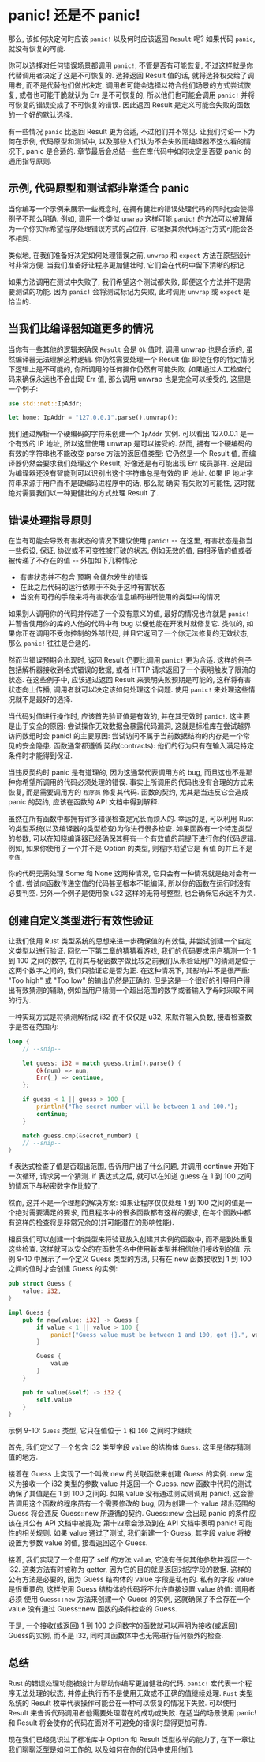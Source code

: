 # panic! 还是不 panic!

那么, 该如何决定何时应该 `panic!` 以及何时应该返回 `Result` 呢? 如果代码 `panic`, 就没有恢复的可能.

你可以选择对任何错误场景都调用 `panic!`, 不管是否有可能恢复, 不过这样就是你代替调用者决定了这是不可恢复的.
选择返回 Result 值的话, 就将选择权交给了调用者, 而不是代替他们做出决定.
调用者可能会选择以符合他们场景的方式尝试恢复,
或者也可能干脆就认为 Err 是不可恢复的, 所以他们也可能会调用 `panic!` 并将可恢复的错误变成了不可恢复的错误.
因此返回 Result 是定义可能会失败的函数的一个好的默认选择.

有一些情况 `panic` 比返回 Result 更为合适, 不过他们并不常见.
让我们讨论一下为何在示例, 代码原型和测试中, 以及那些人们认为不会失败而编译器不这么看的情况下,  panic 是合适的.
章节最后会总结一些在库代码中如何决定是否要 panic 的通用指导原则.

## 示例, 代码原型和测试都非常适合 panic

当你编写一个示例来展示一些概念时, 在拥有健壮的错误处理代码的同时也会使得例子不那么明确.
例如, 调用一个类似 `unwrap` 这样可能 `panic!` 的方法可以被理解为一个你实际希望程序处理错误方式的占位符, 
它根据其余代码运行方式可能会各不相同.

类似地, 在我们准备好决定如何处理错误之前, `unwrap` 和 `expect` 方法在原型设计时非常方便.
当我们准备好让程序更加健壮时, 它们会在代码中留下清晰的标记.

如果方法调用在测试中失败了, 我们希望这个测试都失败, 即便这个方法并不是需要测试的功能.
因为 `panic!` 会将测试标记为失败, 此时调用 `unwrap` 或 `expect` 是恰当的.

## 当我们比编译器知道更多的情况

当你有一些其他的逻辑来确保 `Result` 会是 `Ok` 值时, 调用 unwrap 也是合适的, 虽然编译器无法理解这种逻辑.
你仍然需要处理一个 Result 值: 即使在你的特定情况下逻辑上是不可能的, 你所调用的任何操作仍然有可能失败.
如果通过人工检查代码来确保永远也不会出现 Err 值, 那么调用 unwrap 也是完全可以接受的, 这里是一个例子:

```rust
use std::net::IpAddr;

let home: IpAddr = "127.0.0.1".parse().unwrap();
```

我们通过解析一个硬编码的字符来创建一个 `IpAddr` 实例.
可以看出 127.0.0.1 是一个有效的 IP 地址, 所以这里使用 unwrap 是可以接受的.
然而, 拥有一个硬编码的有效的字符串也不能改变 parse 方法的返回值类型:
它仍然是一个 Result 值, 而编译器仍然会要求我们处理这个 Result, 好像还是有可能出现 Err 成员那样.
这是因为编译器还没有智能到可以识别出这个字符串总是有效的 IP 地址.
如果 IP 地址字符串来源于用户而不是硬编码进程序中的话, 那么就 确实 有失败的可能性, 
这时就绝对需要我们以一种更健壮的方式处理 Result 了.

## 错误处理指导原则

在当有可能会导致有害状态的情况下建议使用 `panic!`  --  在这里, 有害状态是指当一些假设, 保证, 协议或不可变性被打破的状态,
例如无效的值, 自相矛盾的值或者被传递了不存在的值  --  外加如下几种情况:

+ 有害状态并不包含 预期 会偶尔发生的错误
+ 在此之后代码的运行依赖于不处于这种有害状态
+ 当没有可行的手段来将有害状态信息编码进所使用的类型中的情况

如果别人调用你的代码并传递了一个没有意义的值,
最好的情况也许就是 `panic!` 并警告使用你的库的人他的代码中有 bug 以便他能在开发时就修复它.
类似的, 如果你正在调用不受你控制的外部代码, 并且它返回了一个你无法修复的无效状态, 那么 `panic!` 往往是合适的.

然而当错误预期会出现时, 返回 Result 仍要比调用 `panic!` 更为合适.
这样的例子包括解析器接收到格式错误的数据, 或者 HTTP 请求返回了一个表明触发了限流的状态.
在这些例子中, 应该通过返回 Result 来表明失败预期是可能的, 这样将有害状态向上传播, 调用者就可以决定该如何处理这个问题.
使用 `panic!` 来处理这些情况就不是最好的选择.

当代码对值进行操作时, 应该首先验证值是有效的, 并在其无效时 `panic!`.
这主要是出于安全的原因: 尝试操作无效数据会暴露代码漏洞, 这就是标准库在尝试越界访问数组时会 panic! 的主要原因:
尝试访问不属于当前数据结构的内存是一个常见的安全隐患.
函数通常都遵循 契约(contracts): 他们的行为只有在输入满足特定条件时才能得到保证.

当违反契约时 panic 是有道理的, 因为这通常代表调用方的 bug, 而且这也不是那种你希望所调用的代码必须处理的错误.
事实上所调用的代码也没有合理的方式来恢复, 而是需要调用方的 `程序员` 修复其代码.
函数的契约, 尤其是当违反它会造成 panic 的契约, 应该在函数的 API 文档中得到解释.

虽然在所有函数中都拥有许多错误检查是冗长而烦人的.
幸运的是, 可以利用 Rust 的类型系统(以及编译器的类型检查)为你进行很多检查.
如果函数有一个特定类型的参数, 可以在知晓编译器已经确保其拥有一个有效值的前提下进行你的代码逻辑.
例如, 如果你使用了一个并不是 Option 的类型, 则程序期望它是 有值 的并且不是 `空值`.

你的代码无需处理 Some 和 None 这两种情况, 它只会有一种情况就是绝对会有一个值.
尝试向函数传递空值的代码甚至根本不能编译, 所以你的函数在运行时没有必要判空.
另外一个例子是使用像 u32 这样的无符号整型, 也会确保它永远不为负.

## 创建自定义类型进行有效性验证

让我们使用 Rust 类型系统的思想来进一步确保值的有效性, 并尝试创建一个自定义类型以进行验证.
回忆一下第二章的猜猜看游戏, 我们的代码要求用户猜测一个 1 到 100 之间的数字,
在将其与秘密数字做比较之前我们从未验证用户的猜测是位于这两个数字之间的, 我们只验证它是否为正.
在这种情况下, 其影响并不是很严重: "Too high" 或 "Too low" 的输出仍然是正确的.
但是这是一个很好的引导用户得出有效猜测的辅助, 例如当用户猜测一个超出范围的数字或者输入字母时采取不同的行为.

一种实现方式是将猜测解析成 i32 而不仅仅是 u32, 来默许输入负数, 接着检查数字是否在范围内:

```rust
loop {
    // --snip--

    let guess: i32 = match guess.trim().parse() {
        Ok(num) => num,
        Err(_) => continue,
    };

    if guess < 1 || guess > 100 {
        println!("The secret number will be between 1 and 100.");
        continue;
    }

    match guess.cmp(&secret_number) {
    // --snip--
}
```

if 表达式检查了值是否超出范围, 告诉用户出了什么问题, 并调用 continue 开始下一次循环, 请求另一个猜测.
if 表达式之后, 就可以在知道 guess 在 1 到 100 之间的情况下与秘密数字作比较了.

然而, 这并不是一个理想的解决方案: 如果让程序仅仅处理 1 到 100 之间的值是一个绝对需要满足的要求,
而且程序中的很多函数都有这样的要求, 在每个函数中都有这样的检查将是非常冗余的(并可能潜在的影响性能).

相反我们可以创建一个新类型来将验证放入创建其实例的函数中, 而不是到处重复这些检查.
这样就可以安全的在函数签名中使用新类型并相信他们接收到的值.
示例 9-10 中展示了一个定义 Guess 类型的方法, 只有在 new 函数接收到 1 到 100 之间的值时才会创建 Guess 的实例:

```rust
pub struct Guess {
    value: i32,
}

impl Guess {
    pub fn new(value: i32) -> Guess {
        if value < 1 || value > 100 {
            panic!("Guess value must be between 1 and 100, got {}.", value);
        }

        Guess {
            value
        }
    }

    pub fn value(&self) -> i32 {
        self.value
    }
}
```

示例 9-10:  `Guess` 类型, 它只在值位于 `1` 和 `100` 之间时才继续

首先, 我们定义了一个包含 i32 类型字段 `value` 的结构体 `Guess`. 这里是储存猜测值的地方.

接着在 Guess 上实现了一个叫做 new 的关联函数来创建 Guess 的实例.
new 定义为接收一个 i32 类型的参数 value 并返回一个 Guess.
new 函数中代码的测试确保了其值是在 1 到 100 之间的.
如果 value 没有通过测试则调用 panic!, 这会警告调用这个函数的程序员有一个需要修改的 bug,
因为创建一个 value 超出范围的 Guess 将会违反 Guess::new 所遵循的契约.
Guess::new 会出现 panic 的条件应该在其公有 API 文档中被提及;
第十四章会涉及到在 API 文档中表明 panic! 可能性的相关规则.
如果 value 通过了测试, 我们新建一个 Guess, 其字段 value 将被设置为参数 value 的值, 接着返回这个 Guess.

接着, 我们实现了一个借用了 self 的方法 value, 它没有任何其他参数并返回一个 i32.
这类方法有时被称为 getter, 因为它的目的就是返回对应字段的数据.
这样的公有方法是必要的, 因为 Guess 结构体的 value 字段是私有的.
私有的字段 value 是很重要的, 这样使用 Guess 结构体的代码将不允许直接设置 value 的值:
调用者 必须 使用 `Guess::new` 方法来创建一个 Guess 的实例, 这就确保了不会存在一个 value 没有通过 Guess::new 函数的条件检查的 Guess.

于是, 一个接收(或返回) 1 到 100 之间数字的函数就可以声明为接收(或返回) Guess的实例, 而不是 i32, 同时其函数体中也无需进行任何额外的检查.

## 总结

Rust 的错误处理功能被设计为帮助你编写更加健壮的代码.
`panic!` 宏代表一个程序无法处理的状态, 并停止执行而不是使用无效或不正确的值继续处理.
`Rust` 类型系统的 Result 枚举代表操作可能会在一种可以恢复的情况下失败.
可以使用 Result 来告诉代码调用者他需要处理潜在的成功或失败.
在适当的场景使用 panic! 和 Result 将会使你的代码在面对不可避免的错误时显得更加可靠.

现在我们已经见识过了标准库中 Option 和 Result 泛型枚举的能力了,
在下一章让我们聊聊泛型是如何工作的, 以及如何在你的代码中使用他们.
